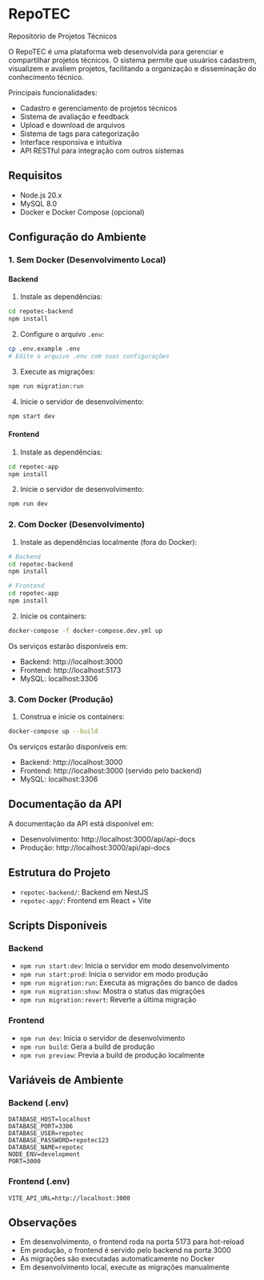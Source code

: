 # RepoTEC

Repositório de Projetos Técnicos

O RepoTEC é uma plataforma web desenvolvida para gerenciar e compartilhar projetos técnicos. O sistema permite que usuários cadastrem, visualizem e avaliem projetos, facilitando a organização e disseminação do conhecimento técnico.

Principais funcionalidades:
- Cadastro e gerenciamento de projetos técnicos
- Sistema de avaliação e feedback
- Upload e download de arquivos
- Sistema de tags para categorização
- Interface responsiva e intuitiva
- API RESTful para integração com outros sistemas

## Requisitos

- Node.js 20.x
- MySQL 8.0
- Docker e Docker Compose (opcional)

## Configuração do Ambiente

### 1. Sem Docker (Desenvolvimento Local)

#### Backend

1. Instale as dependências:
```bash
cd repotec-backend
npm install
```

2. Configure o arquivo `.env`:
```bash
cp .env.example .env
# Edite o arquivo .env com suas configurações
```

3. Execute as migrações:
```bash
npm run migration:run
```

4. Inicie o servidor de desenvolvimento:
```bash
npm start dev
```

#### Frontend

1. Instale as dependências:
```bash
cd repotec-app
npm install
```

2. Inicie o servidor de desenvolvimento:
```bash
npm run dev
```

### 2. Com Docker (Desenvolvimento)

1. Instale as dependências localmente (fora do Docker):
```bash
# Backend
cd repotec-backend
npm install

# Frontend
cd repotec-app
npm install
```

2. Inicie os containers:
```bash
docker-compose -f docker-compose.dev.yml up
```

Os serviços estarão disponíveis em:
- Backend: http://localhost:3000
- Frontend: http://localhost:5173
- MySQL: localhost:3306

### 3. Com Docker (Produção)

1. Construa e inicie os containers:
```bash
docker-compose up --build
```

Os serviços estarão disponíveis em:
- Backend: http://localhost:3000
- Frontend: http://localhost:3000 (servido pelo backend)
- MySQL: localhost:3306

## Documentação da API

A documentação da API está disponível em:
- Desenvolvimento: http://localhost:3000/api/api-docs
- Produção: http://localhost:3000/api/api-docs

## Estrutura do Projeto

- `repotec-backend/`: Backend em NestJS
- `repotec-app/`: Frontend em React + Vite

## Scripts Disponíveis

### Backend
- `npm run start:dev`: Inicia o servidor em modo desenvolvimento
- `npm run start:prod`: Inicia o servidor em modo produção
- `npm run migration:run`: Executa as migrações do banco de dados
- `npm run migration:show`: Mostra o status das migrações
- `npm run migration:revert`: Reverte a última migração

### Frontend
- `npm run dev`: Inicia o servidor de desenvolvimento
- `npm run build`: Gera a build de produção
- `npm run preview`: Previa a build de produção localmente

## Variáveis de Ambiente

### Backend (.env)
```env
DATABASE_HOST=localhost
DATABASE_PORT=3306
DATABASE_USER=repotec
DATABASE_PASSWORD=repotec123
DATABASE_NAME=repotec
NODE_ENV=development
PORT=3000
```

### Frontend (.env)
```env
VITE_API_URL=http://localhost:3000
```

## Observações

- Em desenvolvimento, o frontend roda na porta 5173 para hot-reload
- Em produção, o frontend é servido pelo backend na porta 3000
- As migrações são executadas automaticamente no Docker
- Em desenvolvimento local, execute as migrações manualmente
